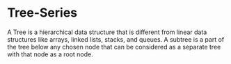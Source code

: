 # Tree-Series
A Tree is a hierarchical data structure that is different from linear data structures like arrays, linked lists, stacks, and queues. A subtree is a part of the tree below any chosen node that can be considered as a separate tree with that node as a root node. 
